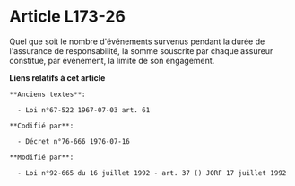 # Article L173-26

Quel que soit le nombre d'événements survenus pendant la durée de l'assurance de responsabilité, la somme souscrite par
chaque assureur constitue, par événement, la limite de son engagement.

**Liens relatifs à cet article**

	**Anciens textes**:

	  - Loi n°67-522 1967-07-03 art. 61

	**Codifié par**:

	  - Décret n°76-666 1976-07-16

	**Modifié par**:

	  - Loi n°92-665 du 16 juillet 1992 - art. 37 () JORF 17 juillet 1992
